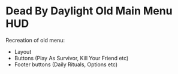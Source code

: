 # Dead By Daylight Old Main Menu HUD

Recreation of old menu:
- Layout
- Buttons (Play As Survivor, Kill Your Friend etc)
- Footer buttons (Daily Rituals, Options etc)
